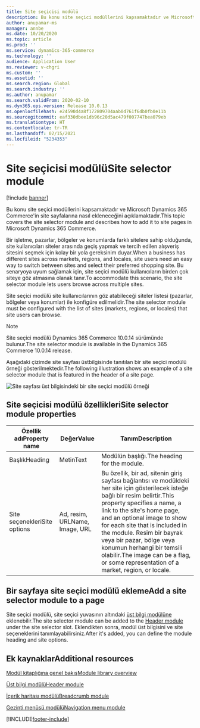 ```yaml
---
title: Site seçicisi modülü
description: Bu konu site seçici modüllerini kapsamaktadır ve Microsoft Dynamics 365 Commerce'in site sayfalarına nasıl ekleneceğini açıklamaktadır.
author: anupamar-ms
manager: annbe
ms.date: 10/20/2020
ms.topic: article
ms.prod: ''
ms.service: dynamics-365-commerce
ms.technology: ''
audience: Application User
ms.reviewer: v-chgri
ms.custom: ''
ms.assetid: ''
ms.search.region: Global
ms.search.industry: ''
ms.author: anupamar
ms.search.validFrom: 2020-02-10
ms.dyn365.ops.version: Release 10.0.13
ms.openlocfilehash: e24590d4a8f172809704aab0d761f6db0fb0e11b
ms.sourcegitcommit: eaf330dbee1db96c20d5ac479f007747bea079eb
ms.translationtype: HT
ms.contentlocale: tr-TR
ms.lasthandoff: 02/15/2021
ms.locfileid: "5234353"
---
```

# <a name="site-selector-module"></a><span data-ttu-id="dd004-103">Site seçicisi modülü</span><span class="sxs-lookup"><span data-stu-id="dd004-103">Site selector module</span></span>

[!include [banner](includes/banner.md)]

<span data-ttu-id="dd004-104">Bu konu site seçici modüllerini kapsamaktadır ve Microsoft Dynamics 365 Commerce'in site sayfalarına nasıl ekleneceğini açıklamaktadır.</span><span class="sxs-lookup"><span data-stu-id="dd004-104">This topic covers the site selector module and describes how to add it to site pages in Microsoft Dynamics 365 Commerce.</span></span>

<span data-ttu-id="dd004-105">Bir işletme, pazarlar, bölgeler ve konumlarda farklı sitelere sahip olduğunda, site kullanıcıları siteler arasında geçiş yapmak ve tercih edilen alışveriş sitesini seçmek için kolay bir yola gereksinim duyar.</span><span class="sxs-lookup"><span data-stu-id="dd004-105">When a business has different sites across markets, regions, and locales, site users need an easy way to switch between sites and select their preferred shopping site.</span></span> <span data-ttu-id="dd004-106">Bu senaryoya uyum sağlamak için, site seçici modülü kullanıcıların birden çok siteye göz atmasına olanak tanır.</span><span class="sxs-lookup"><span data-stu-id="dd004-106">To accommodate this scenario, the site selector module lets users browse across multiple sites.</span></span>

<span data-ttu-id="dd004-107">Site seçici modülü site kullanıcılarının göz atabileceği siteler listesi (pazarlar, bölgeler veya konumlar) ile konfigüre edilmelidir.</span><span class="sxs-lookup"><span data-stu-id="dd004-107">The site selector module must be configured with the list of sites (markets, regions, or locales) that site users can browse.</span></span>

> [!NOTE]
> <span data-ttu-id="dd004-108">Site seçici modülü Dynamics 365 Commerce 10.0.14 sürümünde bulunur.</span><span class="sxs-lookup"><span data-stu-id="dd004-108">The site selector module is available in the Dynamics 365 Commerce 10.0.14 release.</span></span>

<span data-ttu-id="dd004-109">Aşağıdaki çizimde site sayfası üstbilgisinde tanıtılan bir site seçici modülü örneği gösterilmektedir.</span><span class="sxs-lookup"><span data-stu-id="dd004-109">The following illustration shows an example of a site selector module that is featured in the header of a site page.</span></span>

![Site sayfası üst bilgisindeki bir site seçici modülü örneği](./media/ecommerce-sitepicker.PNG)

## <a name="site-selector-module-properties"></a><span data-ttu-id="dd004-111">Site seçicisi modülü özellikleri</span><span class="sxs-lookup"><span data-stu-id="dd004-111">Site selector module properties</span></span>

| <span data-ttu-id="dd004-112">Özellik adı</span><span class="sxs-lookup"><span data-stu-id="dd004-112">Property name</span></span> | <span data-ttu-id="dd004-113">Değer</span><span class="sxs-lookup"><span data-stu-id="dd004-113">Value</span></span>                 | <span data-ttu-id="dd004-114">Tanım</span><span class="sxs-lookup"><span data-stu-id="dd004-114">Description</span></span> |
|---------------|-----------------------|-------------|
| <span data-ttu-id="dd004-115">Başlık</span><span class="sxs-lookup"><span data-stu-id="dd004-115">Heading</span></span>       | <span data-ttu-id="dd004-116">Metin</span><span class="sxs-lookup"><span data-stu-id="dd004-116">Text</span></span>                  | <span data-ttu-id="dd004-117">Modülün başlığı.</span><span class="sxs-lookup"><span data-stu-id="dd004-117">The heading for the module.</span></span> |
| <span data-ttu-id="dd004-118">Site seçenekleri</span><span class="sxs-lookup"><span data-stu-id="dd004-118">Site options</span></span>  | <span data-ttu-id="dd004-119">Ad, resim, URL</span><span class="sxs-lookup"><span data-stu-id="dd004-119">Name, Image, URL</span></span>      | <span data-ttu-id="dd004-120">Bu özellik, bir ad, sitenin giriş sayfası bağlantısı ve modüldeki her site için gösterilecek isteğe bağlı bir resim belirtir.</span><span class="sxs-lookup"><span data-stu-id="dd004-120">This property specifies a name, a link to the site's home page, and an optional image to show for each site that is included in the module.</span></span> <span data-ttu-id="dd004-121">Resim bir bayrak veya bir pazar, bölge veya konumun herhangi bir temsili olabilir.</span><span class="sxs-lookup"><span data-stu-id="dd004-121">The image can be a flag, or some representation of a market, region, or locale.</span></span> |

## <a name="add-a-site-selector-module-to-a-page"></a><span data-ttu-id="dd004-122">Bir sayfaya site seçici modülü ekleme</span><span class="sxs-lookup"><span data-stu-id="dd004-122">Add a site selector module to a page</span></span>

<span data-ttu-id="dd004-123">Site seçici modülü, site seçici yuvasının altındaki [üst bilgi modülüne](author-header-module.md) eklenebilir.</span><span class="sxs-lookup"><span data-stu-id="dd004-123">The site selector module can be added to the [Header module](author-header-module.md) under the site selector slot.</span></span> <span data-ttu-id="dd004-124">Eklendikten sonra, modül üst bilgisini ve site seçeneklerini tanımlayabilirsiniz.</span><span class="sxs-lookup"><span data-stu-id="dd004-124">After it's added, you can define the module heading and site options.</span></span>

## <a name="additional-resources"></a><span data-ttu-id="dd004-125">Ek kaynaklar</span><span class="sxs-lookup"><span data-stu-id="dd004-125">Additional resources</span></span>

[<span data-ttu-id="dd004-126">Modül kitaplığına genel bakış</span><span class="sxs-lookup"><span data-stu-id="dd004-126">Module library overview</span></span>](starter-kit-overview.md)

[<span data-ttu-id="dd004-127">Üst bilgi modülü</span><span class="sxs-lookup"><span data-stu-id="dd004-127">Header module</span></span>](author-header-module.md)

[<span data-ttu-id="dd004-128">İçerik haritası modülü</span><span class="sxs-lookup"><span data-stu-id="dd004-128">Breadcrumb module</span></span>](add-breadcrumb.md)

[<span data-ttu-id="dd004-129">Gezinti menüsü modülü</span><span class="sxs-lookup"><span data-stu-id="dd004-129">Navigation menu module</span></span>](nav-menu-module.md)


[!INCLUDE[footer-include](../includes/footer-banner.md)]